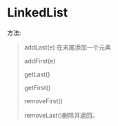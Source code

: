 # LinkedList

方法:

>addLast(e) 在末尾添加一个元素
>
>addFirst(e)
>
>getLast()
>
>getFirst()
>
>removeFirst()
>
>removeLast()删除并返回。